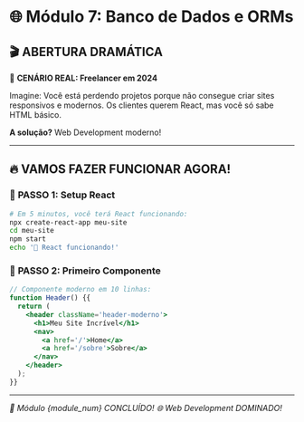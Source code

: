 # 🌐 Módulo 7: Banco de Dados e ORMs

## 🎬 **ABERTURA DRAMÁTICA**

🚨 **CENÁRIO REAL: Freelancer em 2024**

Imagine: Você está perdendo projetos porque não consegue criar sites responsivos e modernos. Os clientes querem React, mas você só sabe HTML básico.

**A solução?** Web Development moderno!

---

## 🔥 **VAMOS FAZER FUNCIONAR AGORA!**

### 🚀 **PASSO 1: Setup React**
```bash
# Em 5 minutos, você terá React funcionando:
npx create-react-app meu-site
cd meu-site
npm start
echo '🎉 React funcionando!'
```

### 🔧 **PASSO 2: Primeiro Componente**
```jsx
// Componente moderno em 10 linhas:
function Header() {{
  return (
    <header className='header-moderno'>
      <h1>Meu Site Incrível</h1>
      <nav>
        <a href='/'>Home</a>
        <a href='/sobre'>Sobre</a>
      </nav>
    </header>
  );
}}
```

---

*🎯 Módulo {module_num} CONCLUÍDO!*
*🌐 Web Development DOMINADO!*